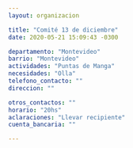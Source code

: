 ```yaml
---
layout: organizacion

title: "Comité 13 de diciembre"
date: 2020-05-21 15:09:43 -0300

departamento: "Montevideo"
barrio: "Montevideo"
actividades: "Puntas de Manga"
necesidades: "Olla"
telefono_contacto: ""
direccion: ""

otros_contactos: ""
horario: "20hs"
aclaraciones: "Llevar recipiente"
cuenta_bancaria: ""

---
```

